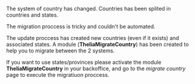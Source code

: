 The system of country has changed.
Countries has been splited in countries and states.

The migration proccess is tricky and couldn't be automated.

The update proccess has created new countries (even if it exists) and associated states.
A module (**TheliaMigrateCountry**) has been created to help you to migrate between the 2 systems.

If you want to use states/provinces please activate the module **TheliaMigrateCountry** in your backoffice,
and go to the *migrate country* page to execute the migratiuon proccess.